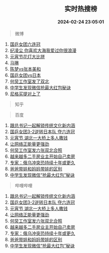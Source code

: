 <div align="center"><h2>实时热搜榜</h2><h4>2024-02-24 23:05:01</h4></div>

> 微博  

1. [国乒女团六连冠](https://s.weibo.com/weibo?q=%23%E5%9B%BD%E4%B9%92%E5%A5%B3%E5%9B%A2%E5%85%AD%E8%BF%9E%E5%86%A0%23&t=31&band_rank=1&Refer=top)<br />
2. [纪凌尘 你喜欢大海我爱过你很浪漫](https://s.weibo.com/weibo?q=%E7%BA%AA%E5%87%8C%E5%B0%98%20%E4%BD%A0%E5%96%9C%E6%AC%A2%E5%A4%A7%E6%B5%B7%E6%88%91%E7%88%B1%E8%BF%87%E4%BD%A0%E5%BE%88%E6%B5%AA%E6%BC%AB&t=31&band_rank=2&Refer=top)<br />
3. [元宵节花灯大比拼](https://s.weibo.com/weibo?q=%23%E5%85%83%E5%AE%B5%E8%8A%82%E8%8A%B1%E7%81%AF%E5%A4%A7%E6%AF%94%E6%8B%BC%23&t=31&band_rank=3&Refer=top)<br />
4. [马琳](https://s.weibo.com/weibo?q=%E9%A9%AC%E7%90%B3&t=31&band_rank=4&Refer=top)<br />
5. [陈梦vs张本美和](https://s.weibo.com/weibo?q=%23%E9%99%88%E6%A2%A6vs%E5%BC%A0%E6%9C%AC%E7%BE%8E%E5%92%8C%23&t=31&band_rank=5&Refer=top)<br />
6. [国乒女团vs日本](https://s.weibo.com/weibo?q=%23%E5%9B%BD%E4%B9%92%E5%A5%B3%E5%9B%A2vs%E6%97%A5%E6%9C%AC%23&t=31&band_rank=6&Refer=top)<br />
7. [何炅工作室发了双北](https://s.weibo.com/weibo?q=%23%E4%BD%95%E7%82%85%E5%B7%A5%E4%BD%9C%E5%AE%A4%E5%8F%91%E4%BA%86%E5%8F%8C%E5%8C%97%23&t=31&band_rank=7&Refer=top)<br />
8. [中学生发现微信抢最大红包秘诀](https://s.weibo.com/weibo?q=%23%E4%B8%AD%E5%AD%A6%E7%94%9F%E5%8F%91%E7%8E%B0%E5%BE%AE%E4%BF%A1%E6%8A%A2%E6%9C%80%E5%A4%A7%E7%BA%A2%E5%8C%85%E7%A7%98%E8%AF%80%23&t=31&band_rank=8&Refer=top)<br />
9. [尼格买提对上了](https://s.weibo.com/weibo?q=%E5%B0%BC%E6%A0%BC%E4%B9%B0%E6%8F%90%E5%AF%B9%E4%B8%8A%E4%BA%86&t=31&band_rank=9&Refer=top)<br />

> 知乎  


> 百度  

1. [跟总书记一起解锁传统文化新内涵](https://www.baidu.com/s?wd=%E8%B7%9F%E6%80%BB%E4%B9%A6%E8%AE%B0%E4%B8%80%E8%B5%B7%E8%A7%A3%E9%94%81%E4%BC%A0%E7%BB%9F%E6%96%87%E5%8C%96%E6%96%B0%E5%86%85%E6%B6%B5&sa=fyb_news&rsv_dl=fyb_news)<br />
2. [国乒女团3-2逆转日本队 夺六连冠](https://www.baidu.com/s?wd=%E5%9B%BD%E4%B9%92%E5%A5%B3%E5%9B%A23-2%E9%80%86%E8%BD%AC%E6%97%A5%E6%9C%AC%E9%98%9F+%E5%A4%BA%E5%85%AD%E8%BF%9E%E5%86%A0&sa=fyb_news&rsv_dl=fyb_news)<br />
3. [元宵节 湖北一大桥上多人撒钱](https://www.baidu.com/s?wd=%E5%85%83%E5%AE%B5%E8%8A%82+%E6%B9%96%E5%8C%97%E4%B8%80%E5%A4%A7%E6%A1%A5%E4%B8%8A%E5%A4%9A%E4%BA%BA%E6%92%92%E9%92%B1&sa=fyb_news&rsv_dl=fyb_news)<br />
4. [让网络正能量更强劲](https://www.baidu.com/s?wd=%E8%AE%A9%E7%BD%91%E7%BB%9C%E6%AD%A3%E8%83%BD%E9%87%8F%E6%9B%B4%E5%BC%BA%E5%8A%B2&sa=fyb_news&rsv_dl=fyb_news)<br />
5. [何炅工作室发六张双北合照](https://www.baidu.com/s?wd=%E4%BD%95%E7%82%85%E5%B7%A5%E4%BD%9C%E5%AE%A4%E5%8F%91%E5%85%AD%E5%BC%A0%E5%8F%8C%E5%8C%97%E5%90%88%E7%85%A7&sa=fyb_news&rsv_dl=fyb_news)<br />
6. [越来越多二手房业主开始自己卖房](https://www.baidu.com/s?wd=%E8%B6%8A%E6%9D%A5%E8%B6%8A%E5%A4%9A%E4%BA%8C%E6%89%8B%E6%88%BF%E4%B8%9A%E4%B8%BB%E5%BC%80%E5%A7%8B%E8%87%AA%E5%B7%B1%E5%8D%96%E6%88%BF&sa=fyb_news&rsv_dl=fyb_news)<br />
7. [专家：俄乌冲突恐持续十年或更久](https://www.baidu.com/s?wd=%E4%B8%93%E5%AE%B6%EF%BC%9A%E4%BF%84%E4%B9%8C%E5%86%B2%E7%AA%81%E6%81%90%E6%8C%81%E7%BB%AD%E5%8D%81%E5%B9%B4%E6%88%96%E6%9B%B4%E4%B9%85&sa=fyb_news&rsv_dl=fyb_news)<br />
8. [爸爸带娃和妈妈带娃的区别](https://www.baidu.com/s?wd=%E7%88%B8%E7%88%B8%E5%B8%A6%E5%A8%83%E5%92%8C%E5%A6%88%E5%A6%88%E5%B8%A6%E5%A8%83%E7%9A%84%E5%8C%BA%E5%88%AB&sa=fyb_news&rsv_dl=fyb_news)<br />
9. [中学生发现微信“抢最大红包”秘诀](https://www.baidu.com/s?wd=%E4%B8%AD%E5%AD%A6%E7%94%9F%E5%8F%91%E7%8E%B0%E5%BE%AE%E4%BF%A1%E2%80%9C%E6%8A%A2%E6%9C%80%E5%A4%A7%E7%BA%A2%E5%8C%85%E2%80%9D%E7%A7%98%E8%AF%80&sa=fyb_news&rsv_dl=fyb_news)<br />

> 哔哩哔哩  

1. [跟总书记一起解锁传统文化新内涵](https://www.baidu.com/s?wd=%E8%B7%9F%E6%80%BB%E4%B9%A6%E8%AE%B0%E4%B8%80%E8%B5%B7%E8%A7%A3%E9%94%81%E4%BC%A0%E7%BB%9F%E6%96%87%E5%8C%96%E6%96%B0%E5%86%85%E6%B6%B5&sa=fyb_news&rsv_dl=fyb_news)<br />
2. [国乒女团3-2逆转日本队 夺六连冠](https://www.baidu.com/s?wd=%E5%9B%BD%E4%B9%92%E5%A5%B3%E5%9B%A23-2%E9%80%86%E8%BD%AC%E6%97%A5%E6%9C%AC%E9%98%9F+%E5%A4%BA%E5%85%AD%E8%BF%9E%E5%86%A0&sa=fyb_news&rsv_dl=fyb_news)<br />
3. [元宵节 湖北一大桥上多人撒钱](https://www.baidu.com/s?wd=%E5%85%83%E5%AE%B5%E8%8A%82+%E6%B9%96%E5%8C%97%E4%B8%80%E5%A4%A7%E6%A1%A5%E4%B8%8A%E5%A4%9A%E4%BA%BA%E6%92%92%E9%92%B1&sa=fyb_news&rsv_dl=fyb_news)<br />
4. [让网络正能量更强劲](https://www.baidu.com/s?wd=%E8%AE%A9%E7%BD%91%E7%BB%9C%E6%AD%A3%E8%83%BD%E9%87%8F%E6%9B%B4%E5%BC%BA%E5%8A%B2&sa=fyb_news&rsv_dl=fyb_news)<br />
5. [何炅工作室发六张双北合照](https://www.baidu.com/s?wd=%E4%BD%95%E7%82%85%E5%B7%A5%E4%BD%9C%E5%AE%A4%E5%8F%91%E5%85%AD%E5%BC%A0%E5%8F%8C%E5%8C%97%E5%90%88%E7%85%A7&sa=fyb_news&rsv_dl=fyb_news)<br />
6. [越来越多二手房业主开始自己卖房](https://www.baidu.com/s?wd=%E8%B6%8A%E6%9D%A5%E8%B6%8A%E5%A4%9A%E4%BA%8C%E6%89%8B%E6%88%BF%E4%B8%9A%E4%B8%BB%E5%BC%80%E5%A7%8B%E8%87%AA%E5%B7%B1%E5%8D%96%E6%88%BF&sa=fyb_news&rsv_dl=fyb_news)<br />
7. [专家：俄乌冲突恐持续十年或更久](https://www.baidu.com/s?wd=%E4%B8%93%E5%AE%B6%EF%BC%9A%E4%BF%84%E4%B9%8C%E5%86%B2%E7%AA%81%E6%81%90%E6%8C%81%E7%BB%AD%E5%8D%81%E5%B9%B4%E6%88%96%E6%9B%B4%E4%B9%85&sa=fyb_news&rsv_dl=fyb_news)<br />
8. [爸爸带娃和妈妈带娃的区别](https://www.baidu.com/s?wd=%E7%88%B8%E7%88%B8%E5%B8%A6%E5%A8%83%E5%92%8C%E5%A6%88%E5%A6%88%E5%B8%A6%E5%A8%83%E7%9A%84%E5%8C%BA%E5%88%AB&sa=fyb_news&rsv_dl=fyb_news)<br />
9. [中学生发现微信“抢最大红包”秘诀](https://www.baidu.com/s?wd=%E4%B8%AD%E5%AD%A6%E7%94%9F%E5%8F%91%E7%8E%B0%E5%BE%AE%E4%BF%A1%E2%80%9C%E6%8A%A2%E6%9C%80%E5%A4%A7%E7%BA%A2%E5%8C%85%E2%80%9D%E7%A7%98%E8%AF%80&sa=fyb_news&rsv_dl=fyb_news)<br />
